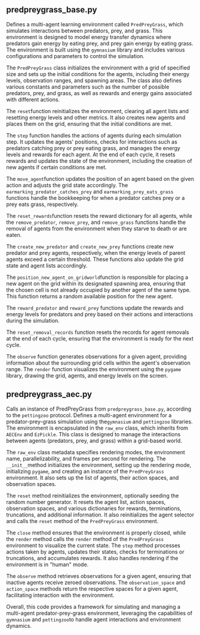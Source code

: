 ## predpreygrass_base.py
Defines a multi-agent learning environment called `PredPreyGrass`, which simulates interactions between predators, prey, and grass. This environment is designed to model energy transfer dynamics where predators gain energy by eating prey, and prey gain energy by eating grass. The environment is built using the `gymnasium` library and includes various configurations and parameters to control the simulation.

The `PredPreyGrass` class initializes the environment with a grid of specified size and sets up the initial conditions for the agents, including their energy levels, observation ranges, and spawning areas. The class also defines various constants and parameters such as the number of possible predators, prey, and grass, as well as rewards and energy gains associated with different actions.


The `reset`function reinitializes the environment, clearing all agent lists and resetting energy levels and other metrics. It also creates new agents and places them on the grid, ensuring that the initial conditions are met.

The `step` function handles the actions of agents during each simulation step. It updates the agents' positions, checks for interactions such as predators catching prey or prey eating grass, and manages the energy levels and rewards for each agent. At the end of each cycle, it resets rewards and updates the state of the environment, including the creation of new agents if certain conditions are met.

The `move_agent`function updates the position of an agent based on the given action and adjusts the grid state accordingly. The `earmarking_predator_catches_prey` and `earmarking_prey_eats_grass` functions handle the bookkeeping for when a predator catches prey or a prey eats grass, respectively.

The `reset_rewards`function resets the reward dictionary for all agents, while the `remove_predator`, `remove_prey`, and `remove_grass` functions handle the removal of agents from the environment when they starve to death or are eaten.

The `create_new_predator` and `create_new_prey` functions create new predator and prey agents, respectively, when the energy levels of parent agents exceed a certain threshold. These functions also update the grid state and agent lists accordingly.

The `position_new_agent_on_gridworld`function is responsible for placing a new agent on the grid within its designated spawning area, ensuring that the chosen cell is not already occupied by another agent of the same type. This function returns a random available position for the new agent.


The `reward_predator` and `reward_prey` functions update the rewards and energy levels for predators and prey based on their actions and interactions during the simulation.

The `reset_removal_records` function resets the records for agent removals at the end of each cycle, ensuring that the environment is ready for the next cycle.

The `observe` function generates observations for a given agent, providing information about the surrounding grid cells within the agent's observation range. The `render` function visualizes the environment using the `pygame` library, drawing the grid, agents, and energy levels on the screen.

## predpreygrass_aec.py

Calls an instance of PredPreyGrass from `predpreygrass_base.py`, according to the `pettingzoo` protocol. Defines a multi-agent environment for a predator-prey-grass simulation using the`gymnasium` and `pettingzoo` libraries. The environment is encapsulated in the `raw_env` class, which inherits from `AECEnv` and `EzPickle`. This class is designed to manage the interactions between agents (predators, prey, and grass) within a grid-based world.

The `raw_env` class metadata specifies rendering modes, the environment name, parallelizability, and frames per second for rendering. The `__init__`method initializes the environment, setting up the rendering mode, initializing `pygame`, and creating an instance of the `PredPreyGrass` environment. It also sets up the list of agents, their action spaces, and observation spaces.

The `reset` method reinitializes the environment, optionally seeding the random number generator. It resets the agent list, action spaces, observation spaces, and various dictionaries for rewards, terminations, truncations, and additional information. It also reinitializes the agent selector and calls the `reset` method of the `PredPreyGrass` environment.

The `close` method ensures that the environment is properly closed, while the `render` method calls the `render` method of the `PredPreyGrass` environment to visualize the current state. The `step` method processes actions taken by agents, updates their states, checks for terminations or truncations, and accumulates rewards. It also handles rendering if the environment is in "human" mode.

The `observe` method retrieves observations for a given agent, ensuring that inactive agents receive zeroed observations. The `observation_space` and `action_space` methods return the respective spaces for a given agent, facilitating interaction with the environment.

Overall, this code provides a framework for simulating and managing a multi-agent predator-prey-grass environment, leveraging the capabilities of `gymnasium` and `pettingzoo`to handle agent interactions and environment dynamics.

